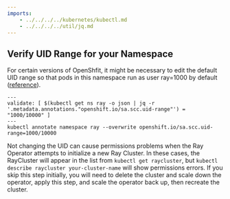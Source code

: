 ```yaml
---
imports:
    - ../../../../kubernetes/kubectl.md
    - ../../../../util/jq.md
---
```


## Verify UID Range for your Namespace

For certain versions of OpenShfit, it might be necessary to edit the
default UID range so that pods in this namespace run as user ray=1000
by default ([reference](https://access.redhat.com/solutions/2801791)).

```shell
---
validate: [ $(kubectl get ns ray -o json | jq -r '.metadata.annotations."openshift.io/sa.scc.uid-range"') = "1000/10000" ]
---
kubectl annotate namespace ray --overwrite openshift.io/sa.scc.uid-range=1000/10000
```

Not changing the UID can cause permissions problems when the Ray
Operator attempts to initialize a new Ray Cluster. In these cases, the
RayCluster will appear in the list from `kubectl get raycluster`, but `kubectl
describe raycluster your-cluster-name` will show permissions errors. If
you skip this step initially, you will need to delete the cluster and
scale down the operator, apply this step, and scale the operator back
up, then recreate the cluster.

